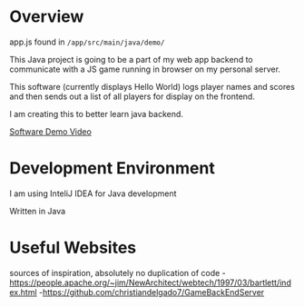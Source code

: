 # Overview

app.js found in `/app/src/main/java/demo/`

This Java project is going to be a part of my web app backend to communicate with a JS game running in browser on my personal server.

This software (currently displays Hello World) logs player names and scores and then sends out a list of all players for display on the frontend.

I am creating this to better learn java backend.

[Software Demo Video](http://youtube.link.goes.here)

# Development Environment

I am using InteliJ IDEA for Java development

Written in Java

# Useful Websites
sources of inspiration, absolutely no duplication of code
-https://people.apache.org/~jim/NewArchitect/webtech/1997/03/bartlett/index.html
-https://github.com/christiandelgado7/GameBackEndServer
